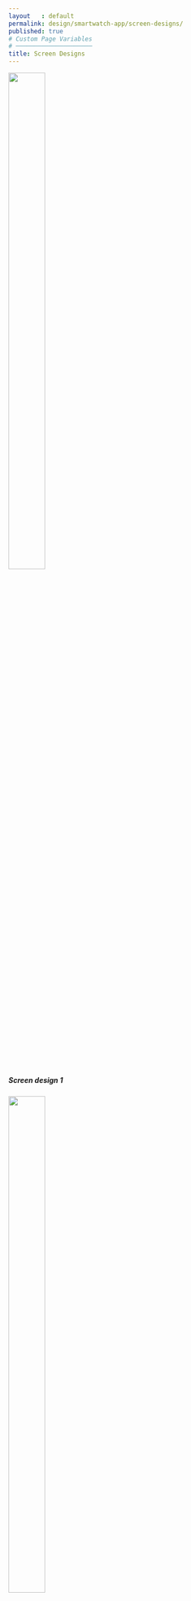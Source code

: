 ```yaml
---
layout   : default
permalink: design/smartwatch-app/screen-designs/
published: true
# Custom Page Variables
# ─────────────────────
title: Screen Designs
---
```

<div class='container'>
<div class="row">
  <div class="col-4">
<div class="card" style="width: 18rem;">
  <img class="card-img-top" src="Images/Screen/Screen1.png" width="50%">
  <div class="card-body">
    <h5 class="card-title">Screen design 1</h5>
  </div>

  <div class="row">
  <div class="col-4">
<div class="card" style="width: 18rem;">
  <img class="card-img-top" src="Images/Screen/Screen2.png" width="50%">
  <div class="card-body">
    <h5 class="card-title">Screen design 2</h5>
  </div>

  </div>